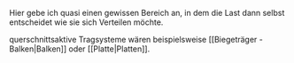 Hier gebe ich quasi einen gewissen Bereich an, in dem die Last dann selbst entscheidet wie sie sich Verteilen möchte.

querschnittsaktive Tragsysteme wären beispielsweise [[Biegeträger - Balken|Balken]] oder [[Platte|Platten]].